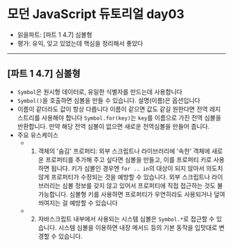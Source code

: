 # 모던 JavaScript 듀토리얼 day03

- 읽을파트: [파트 1 4.7] 심볼형
- 평가: 유익, 잊고 있었는데 핵심을 정리해서 좋았다

---

## [파트 1 4.7] 심볼형

- `Symbol`은 원시형 데이터로, 유일한 식별자를 만드는데 사용합니다
- `Symbol()`을 호출하면 심볼을 만들 수 있습니다. 설명(이름)은 옵션입니다
- 이름이 같더라도 값이 항상 다릅니다
  이름이 같으면 값도 같길 원한다면 전역 레지스트리를 사용해야 합니다
  `Symbol.for(key)`는 `key`를 이름으로 가진 전역 심볼을 반환합니다. 만약 해당 전역 심볼이 없으면 새로운 전역심볼을 만들어 줍니다.
- 주요 유스케이스
  - 1. 객체의 '숨김' 프로퍼티: 외부 스크립트나 라이브러리에 '속한' 객체에 새로운 프로퍼티를 추가해 주고 싶다면 심볼을 만들고, 이를 프로퍼티 키로 사용하면 됩니다.
       키가 심볼인 경우엔 `for .. in`의 대상이 되지 않아서 의도치 않게 프로퍼티가 수정되는 것을 예방할 수 있습니다. 외부 스크립트나 라이브러리는 심볼 정보를 갖지 않고 있어서 프로퍼티에 직접 접근하는 것도 불가능합니다. 심볼형 키를 사용하면 프로퍼티가 우연히라도 사용되거나 덮여씌여지는 걸 예방할 수 있습니다
  - 2. 자바스크립트 내부에서 사용되는 시스템 심볼은 `Symbol.*`로 접근할 수 있습니다. 시스템 심볼을 이용하면 내장 메서드 등의 기본 동작을 입맛대로 변경할 수 있습니다.
